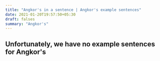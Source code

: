 ```yaml
---
title: "Angkor's in a sentence | Angkor's example sentences"
date: 2021-01-20T19:57:50+05:30
draft: falses
summary: "Angkor's"
---
```

## Unfortunately, we have no example sentences for Angkor's                 
